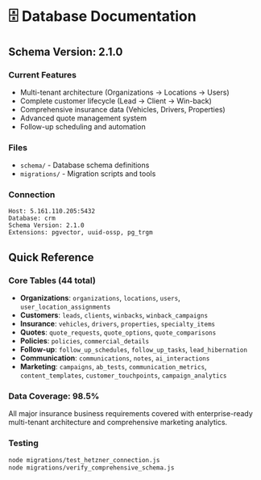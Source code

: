 # 🗄️ Database Documentation

## Schema Version: 2.1.0

### Current Features
- Multi-tenant architecture (Organizations → Locations → Users)
- Complete customer lifecycle (Lead → Client → Win-back)
- Comprehensive insurance data (Vehicles, Drivers, Properties)
- Advanced quote management system
- Follow-up scheduling and automation

### Files
- `schema/` - Database schema definitions
- `migrations/` - Migration scripts and tools

### Connection
```
Host: 5.161.110.205:5432
Database: crm
Schema Version: 2.1.0
Extensions: pgvector, uuid-ossp, pg_trgm
```

## Quick Reference

### Core Tables (44 total)
- **Organizations**: `organizations`, `locations`, `users`, `user_location_assignments`
- **Customers**: `leads`, `clients`, `winbacks`, `winback_campaigns`
- **Insurance**: `vehicles`, `drivers`, `properties`, `specialty_items`
- **Quotes**: `quote_requests`, `quote_options`, `quote_comparisons`
- **Policies**: `policies`, `commercial_details`
- **Follow-up**: `follow_up_schedules`, `follow_up_tasks`, `lead_hibernation`
- **Communication**: `communications`, `notes`, `ai_interactions`
- **Marketing**: `campaigns`, `ab_tests`, `communication_metrics`, `content_templates`, `customer_touchpoints`, `campaign_analytics`

### Data Coverage: 98.5%
All major insurance business requirements covered with enterprise-ready multi-tenant architecture and comprehensive marketing analytics.

### Testing
```bash
node migrations/test_hetzner_connection.js
node migrations/verify_comprehensive_schema.js
```

